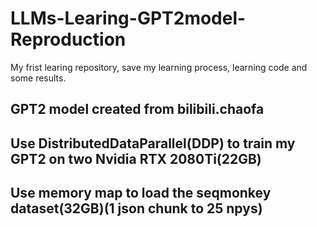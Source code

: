 # LLMs-Learing-GPT2model-Reproduction
My frist learing repository, save my learning process, learning code and some results.

## GPT2 model created from bilibili.chaofa

## Use DistributedDataParallel(DDP) to train my GPT2 on two Nvidia RTX 2080Ti(22GB)

## Use memory map to load the seqmonkey dataset(32GB)(1 json chunk to 25 npys)
